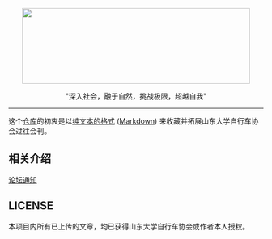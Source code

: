 <p align="center"><img src="assets/logo.png" width=450 height=150/></p>
<p align="center"><a href=http://bbs.casdu.cn"><b></b></a></p>


</p>
<p align="center">"深入社会，融于自然，挑战极限，超越自我"</p>

---



这个[仓库](http://www.songjiayang.com/posts/win32-xiao-bai-yong-hu-github-mai-keng-zhi-nan)的初衷是以[纯文本的格式](https://baike.baidu.com/item/%E7%BA%AF%E6%96%87%E6%9C%AC%E6%A0%BC%E5%BC%8F) ([Markdown](https://en.wikipedia.org/wiki/Markdown)) 来收藏并拓展山东大学自行车协会过往会刊。

## 相关介绍

[论坛通知](http://bbs.casdu.cn/forum.php?mod=viewthread&tid=11669)

## LICENSE

本项目内所有已上传的文章，均已获得山东大学自行车协会或作者本人授权。
